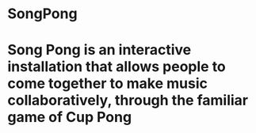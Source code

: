 # SongPong
# Song Pong is an interactive installation that allows people to come together to make music collaboratively, through the familiar game of Cup Pong 
